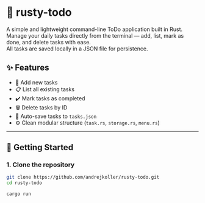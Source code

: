 # 🦀 rusty-todo

A simple and lightweight command-line ToDo application built in Rust.  
Manage your daily tasks directly from the terminal — add, list, mark as done, and delete tasks with ease.  
All tasks are saved locally in a JSON file for persistence.

## ✨ Features

- 📝 Add new tasks
- 📋 List all existing tasks
- ✔️ Mark tasks as completed
- 🗑️ Delete tasks by ID
- 💾 Auto-save tasks to `tasks.json`
- ⚙️ Clean modular structure (`task.rs`, `storage.rs`, `menu.rs`)

---

## 🚀 Getting Started

### 1. Clone the repository

```bash
git clone https://github.com/andrejkoller/rusty-todo.git
cd rusty-todo
```

```bash
cargo run
```
